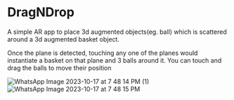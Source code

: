 # DragNDrop
A simple AR app to place 3d augmented objects(eg. ball) which is scattered around a 3d augmented basket object.

Once the plane is detected, touching any one of the planes would instantiate a basket on that plane and 3 balls around it.
You can touch and drag the balls to move their position

![WhatsApp Image 2023-10-17 at 7 48 14 PM (1)](https://github.com/BiJu-02/DragNDrop/assets/67651024/75a23e8d-65fb-417d-a122-db3fc9d85cc3)
![WhatsApp Image 2023-10-17 at 7 48 15 PM](https://github.com/BiJu-02/DragNDrop/assets/67651024/79a3b17e-d479-4b20-b0c3-6e10a0d4d5a3)



